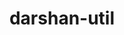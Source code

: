 ---
title: "darshan-util"
layout: cache
categories: [package, develop]
meta: {"compilers": ["gcc@=11.1.0", "gcc@=11.4.0", "gcc@=9.4.0", "oneapi@=2024.2.1"], "num_specs": 12, "num_specs_by_stack": {"data-vis-sdk": 2, "e4s": 1, "e4s-neoverse-v2": 2, "e4s-neoverse_v1": 2, "e4s-oneapi": 4, "e4s-power": 1, "root": 12}, "oss": ["ubuntu20.04", "ubuntu22.04"], "platforms": ["linux"], "stacks": ["data-vis-sdk", "e4s", "e4s-neoverse-v2", "e4s-neoverse_v1", "e4s-oneapi", "e4s-power", "root"], "targets": ["neoverse_v1", "neoverse_v2", "ppc64le", "x86_64_v3"], "versions": ["3.4.6"]}
spec_details: [{"compiler": "gcc@=11.4.0", "hash": "2k7ebi5uaqtsfbfgh6pucovzqnesyqzu", "os": "ubuntu22.04", "platform": "linux", "size": "-", "stacks": ["e4s-neoverse_v1", "root"], "target": "neoverse_v1", "variants": ["~apmpi", "~apxc", "build_system=autotools", "~bzip2"], "versions": ["3.4.6"]}, {"compiler": "oneapi@=2024.2.1", "hash": "52q2untt6luf74o2kdvwrnkb7vjd6rkh", "os": "ubuntu22.04", "platform": "linux", "size": "-", "stacks": ["e4s-oneapi", "root"], "target": "x86_64_v3", "variants": ["~apmpi", "~apxc", "build_system=autotools", "~bzip2"], "versions": ["3.4.6"]}, {"compiler": "oneapi@=2024.2.1", "hash": "5g7puqhf6gmlyb4famcariebjswtdoc6", "os": "ubuntu22.04", "platform": "linux", "size": "-", "stacks": ["e4s-oneapi", "root"], "target": "x86_64_v3", "variants": ["~apmpi", "~apxc", "build_system=autotools", "~bzip2"], "versions": ["3.4.6"]}, {"compiler": "oneapi@=2024.2.1", "hash": "6qtrflptk57ekvbmthon2uq4ft7bs4g7", "os": "ubuntu22.04", "platform": "linux", "size": "-", "stacks": ["e4s-oneapi", "root"], "target": "x86_64_v3", "variants": ["~apmpi", "~apxc", "build_system=autotools", "~bzip2"], "versions": ["3.4.6"]}, {"compiler": "gcc@=11.4.0", "hash": "drxh7mnz47nsq3iksp5hgigrfdgb7up4", "os": "ubuntu22.04", "platform": "linux", "size": "-", "stacks": ["e4s-neoverse-v2", "root"], "target": "neoverse_v2", "variants": ["~apmpi", "~apxc", "build_system=autotools", "~bzip2"], "versions": ["3.4.6"]}, {"compiler": "oneapi@=2024.2.1", "hash": "fi5s5ykkfukj6yjqr6xxfxi2hd5jx7bt", "os": "ubuntu22.04", "platform": "linux", "size": "-", "stacks": ["e4s-oneapi", "root"], "target": "x86_64_v3", "variants": ["~apmpi", "~apxc", "build_system=autotools", "~bzip2"], "versions": ["3.4.6"]}, {"compiler": "gcc@=11.1.0", "hash": "gt7h3d5ug4kqfy3qmeykxiiadagjave5", "os": "ubuntu20.04", "platform": "linux", "size": "-", "stacks": ["data-vis-sdk", "root"], "target": "x86_64_v3", "variants": ["~apmpi", "~apxc", "build_system=autotools", "~bzip2"], "versions": ["3.4.6"]}, {"compiler": "gcc@=11.1.0", "hash": "hny6qghw7flcl3ywjzj3gtahp3guz45i", "os": "ubuntu20.04", "platform": "linux", "size": "-", "stacks": ["data-vis-sdk", "root"], "target": "x86_64_v3", "variants": ["~apmpi", "~apxc", "build_system=autotools", "~bzip2"], "versions": ["3.4.6"]}, {"compiler": "gcc@=11.4.0", "hash": "l5srsmz5gwdoy4q3oprbz66kpgw4yrn7", "os": "ubuntu22.04", "platform": "linux", "size": "-", "stacks": ["e4s", "root"], "target": "x86_64_v3", "variants": ["~apmpi", "~apxc", "build_system=autotools", "~bzip2"], "versions": ["3.4.6"]}, {"compiler": "gcc@=9.4.0", "hash": "lu4rcniaxhu32ipj65gfkaylh3qbsik3", "os": "ubuntu20.04", "platform": "linux", "size": "-", "stacks": ["e4s-power", "root"], "target": "ppc64le", "variants": ["~apmpi", "~apxc", "build_system=autotools", "~bzip2"], "versions": ["3.4.6"]}, {"compiler": "gcc@=11.4.0", "hash": "nr3j7cmxaomlz5sdv6tbi5q6lerjf2mu", "os": "ubuntu22.04", "platform": "linux", "size": "-", "stacks": ["e4s-neoverse-v2", "root"], "target": "neoverse_v2", "variants": ["~apmpi", "~apxc", "build_system=autotools", "~bzip2"], "versions": ["3.4.6"]}, {"compiler": "gcc@=11.4.0", "hash": "vncjj7hpa4cwxj3hukbcblik66ieewq5", "os": "ubuntu22.04", "platform": "linux", "size": "-", "stacks": ["e4s-neoverse_v1", "root"], "target": "neoverse_v1", "variants": ["~apmpi", "~apxc", "build_system=autotools", "~bzip2"], "versions": ["3.4.6"]}]
---